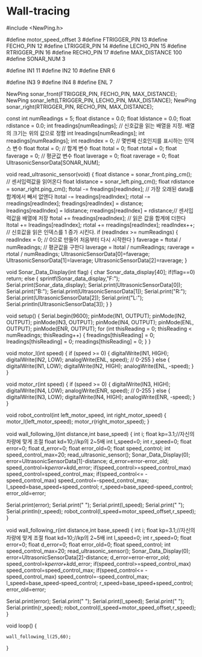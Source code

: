 # Wall-tracing

#include <NewPing.h>

#define motor_speed_offset 3
#define FTRIGGER_PIN 13
#define FECHO_PIN 12
#define LTRIGGER_PIN 14
#define LECHO_PIN 15
#define RTRIGGER_PIN 16
#define RECHO_PIN 17
#define MAX_DISTANCE 100
#define SONAR_NUM 3

#define IN1 11
#define IN2 10
#define ENR 6

#define IN3 9
#define IN4 8
#define ENL 7

NewPing sonar_front(FTRIGGER_PIN, FECHO_PIN, MAX_DISTANCE);
NewPing sonar_left(LTRIGGER_PIN, LECHO_PIN, MAX_DISTANCE);
NewPing sonar_right(RTRIGGER_PIN, RECHO_PIN, MAX_DISTANCE);

const int numReadings = 5;
float distance = 0.0;
float ldistance = 0.0;
float rdistance = 0.0;
int freadings[numReadings];  // 신호값을 읽는 배열을 지정. 배열의 크기는 위의 값으로 정함
int lreadings[numReadings];
int rreadings[numReadings];
int readIndex = 0;                 // 몇번째 신호인지를 표시하는 인덱스 변수 
float ftotal = 0;                        // 합계 변수
float ltotal = 0;
float rtotal = 0;
float faverage = 0;                    // 평균값 변수 
float laverage = 0;
float raverage = 0;
float UltrasonicSensorData[SONAR_NUM];

void read_ultrasonic_sensor(void)
{
  float distance = sonar_front.ping_cm();  // 센서입력값을 읽어온다
  float ldistance = sonar_left.ping_cm();
  float rdistance = sonar_right.ping_cm();
  ftotal -= freadings[readIndex];      // 가장 오래된 data를 합계에서 빼서 없앤다
  ltotal -= lreadings[readIndex];
  rtotal -= rreadings[readIndex];
  freadings[readIndex] = distance;
  lreadings[readIndex] = ldistance;
  rreadings[readIndex] = rdistance;// 센서입력값을 배열에 저장
  ftotal += freadings[readIndex];     // 읽은 값을 합계에 더한다
  ltotal += lreadings[readIndex];
  rtotal += rreadings[readIndex];
  readIndex++;                  // 신호값을 읽은 인덱스를 1 증가 시킨다.
  if (readIndex >= numReadings)
  {     
    readIndex = 0;                              // 0으로 만들어 처음부터 다시 시작한다
  }
  faverage = ftotal / numReadings;    // 평균값을 구한다
  laverage = ltotal / numReadings;
  raverage = rtotal / numReadings;
  UltrasonicSensorData[0]=faverage;
  UltrasonicSensorData[1]=laverage;
  UltrasonicSensorData[2]=raverage;
}

void Sonar_Data_Display(int flag)
{
  char Sonar_data_display[40];
  if(flag==0) return;
  else
  {
    sprintf(Sonar_data_display,"F:");
    Serial.print(Sonar_data_display);
    Serial.print(UltrasonicSensorData[0]);
    Serial.print("B:");
    Serial.print(UltrasonicSensorData[1]);
    Serial.print("R:");
    Serial.print(UltrasonicSensorData[2]);
    Serial.print("L:");
    Serial.println(UltrasonicSensorData[3]);
  }
}

void setup()
{
    Serial.begin(9600);
    pinMode(IN1, OUTPUT);
    pinMode(IN2, OUTPUT);
    pinMode(IN3, OUTPUT);
    pinMode(IN4, OUTPUT);
    pinMode(ENL, OUTPUT);
    pinMode(ENR, OUTPUT);
    for (int thisReading = 0; thisReading < numReadings; thisReading++)
    { 
      freadings[thisReading] = 0;
      lreadings[thisReading] = 0;
      rreadings[thisReading] = 0;
    }
}

void motor_l(int speed)
{
    if (speed >= 0)
    {
        digitalWrite(IN1, HIGH);
        digitalWrite(IN2, LOW);
        analogWrite(ENL, speed); // 0-255
    }
    else
    {
        digitalWrite(IN1, LOW);
        digitalWrite(IN2, HIGH);
        analogWrite(ENL, -speed);
    }
}

void motor_r(int speed)
{
    if (speed >= 0)
    {
        digitalWrite(IN3, HIGH);
        digitalWrite(IN4, LOW);
        analogWrite(ENR, speed); // 0-255
    }
    else
    {
        digitalWrite(IN3, LOW);
        digitalWrite(IN4, HIGH);
        analogWrite(ENR, -speed);
    }
}

void robot_control(int left_motor_speed, int right_motor_speed)
{
    motor_l(left_motor_speed);
    motor_r(right_motor_speed);
}

void wall_following_l(int distance,int base_speed)
{
  int i;
  float kp=3.1;//자신의 차량에 맞게 조절
  float kd=10;//kp의 2~5배
  int l_speed=0;
  int r_speed=0;
  float error=0;
  float d_error=0;
  float error_old=0;
  float speed_control;
  int speed_control_max=20;
  read_ultrasonic_sensor();
  Sonar_Data_Display(0);
  error=UltrasonicSensorData[1]-distance;
  d_error=error-error_old;
  speed_control=kp*error+kd*d_error;
  if(speed_control>=speed_control_max) speed_control=speed_control_max;
  if(speed_control<= -speed_control_max) speed_control=-speed_control_max;
  l_speed=base_speed+speed_control;
  r_speed=base_speed-speed_control;
  error_old=error;

  Serial.print(error);
  Serial.print("  ");
  Serial.print(l_speed);
  Serial.print("  ");
  Serial.println(r_speed);
  robot_control(l_speed+motor_speed_offset,r_speed);
}


void wall_following_r(int distance,int base_speed)
{
  int i;
  float kp=3.1;//자신의 차량에 맞게 조절
  float kd=10;//kp의 2~5배
  int l_speed=0;
  int r_speed=0;
  float error=0;
  float d_error=0;
  float error_old=0;
  float speed_control;
  int speed_control_max=20;
  read_ultrasonic_sensor();
  Sonar_Data_Display(0);
  error=UltrasonicSensorData[2]-distance;
  d_error=error-error_old;
  speed_control=kp*error+kd*d_error;
  if(speed_control>=speed_control_max) speed_control=speed_control_max;
  if(speed_control<= -speed_control_max) speed_control=-speed_control_max;
  l_speed=base_speed-speed_control;
  r_speed=base_speed+speed_control;
  error_old=error;

  Serial.print(error);
  Serial.print("  ");
  Serial.print(l_speed);
  Serial.print("  ");
  Serial.println(r_speed);
  robot_control(l_speed+motor_speed_offset,r_speed);
}



void loop()
{

    wall_following_l(25,60); 
}
